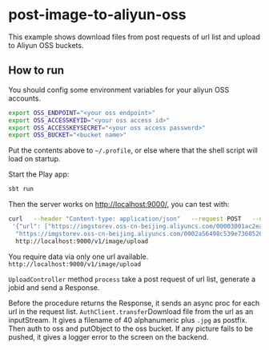 # post-image-to-aliyun-oss

This example shows download files from post requests of url list and upload to Aliyun OSS buckets. 

## How to run

You should config some environment variables for your aliyun OSS accounts. 

```bash
export OSS_ENDPOINT="<your oss endpoint>"
export OSS_ACCESSKEYID="<your oss access id>"
export OSS_ACCESSKEYSECRET="<your oss access password>"
export OSS_BUCKET="<bucket name>"
```

Put the contents above to `~/.profile`, or else where that the shell script will load on startup.

Start the Play app:

```bash
sbt run
```

Then the server works on [http://localhost:9000/](http://localhost:9000/), you can test with:

```bash
curl   --header "Content-type: application/json"   --request POST   --data
 '{"url": ["https://imgstorev.oss-cn-beijing.aliyuncs.com/00003001ac2eabe0db2039ed650048de1609b5de.jpg",
  "https://imgstorev.oss-cn-beijing.aliyuncs.com/0002a56498c539e7360526a615ffb3147603b7de.png"]}'   
  http://localhost:9000/v1/image/upload
```

You require data via only one url available. `http://localhost:9000/v1/image/upload` 

 `UploadController` method `process` take a post request of url list,
 generate a jobid and send a Response. 
 
 Before the procedure returns the Response, it sends an async proc for each url in the request list.
 `AuthClient.transfer`Download file from the url as an inputStream.
  It gives a filename of 40 alphanumeric plus `.jpg` as postfix.
 Then auth to oss and putObject to the oss bucket.
If any picture fails to be pushed, it gives a logger error to the screen on the backend.
 
 